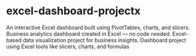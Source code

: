 # excel-dashboard-projectx
An interactive Excel dashboard built using PivotTables, charts, and slicers.  Business analytics dashboard created in Excel — no code needed.  Excel-based data visualization project for business insights.  Dashboard project using Excel tools like slicers, charts, and formulas

